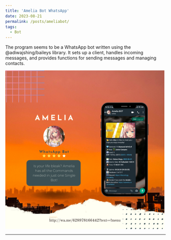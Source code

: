 ```yaml
---
title: 'Amelia Bot WhatsApp'
date: 2023-08-21
permalink: /posts/ameliabot/
tags:
  - Bot
---
```


The program seems to be a WhatsApp bot written using the @adiwajshing/baileys library. It sets up a client, handles incoming messages, and provides functions for sending messages and managing contacts.

<a href="http://wa.me/628978166442?text=!menu"><img src='/images/amelia-whatsapp.png' height="500" width="500"></a>


------
